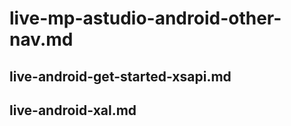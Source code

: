 # live-mp-astudio-android-other-nav.md

## live-android-get-started-xsapi.md

## live-android-xal.md
